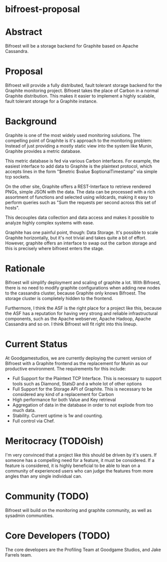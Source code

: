 bifroest-proposal
=================

# Abstract
Bifroest will be a storage backend for Graphite based on Apache Cassandra.

# Proposal
Bifroest will provide a fully distributed, fault tolerant storage
backend for the Graphite monitoring project. Bifroest takes the place
of Carbon in a normal Graphite distribution. This makes it easier
to implement a highly scalable, fault tolerant storage for a Graphite
instance.

# Background
Graphite is one of the most widely used monitoring solutions. The 
compelling point of Graphite is it's approach to the monitoring 
problem: Instead of just providing a mostly static view into the
system like Munin, Graphite provides a metric database.

This metric database is fed via various Carbon interfaces. For 
example, the easiest interface to add data to Graphite is the 
plaintext protocol, which accepts lines in the form 
"$metric $value $optionalTimestamp" via simple tcp sockets.

On the other site, Graphite offers a REST-Interface to retrieve
rendered PNGs, simple JSON with the data. The data can be 
processed with a rich assortment of functions and selected
using wildcards, making it easy to perform queries such as
"Sum the requests per second across this set of hosts".  

This decouples data collection and data access and makes it possible
to analyze highly complex systems with ease.

Graphite has one painful point, though: Data Storage. It's
possible to scale Graphite horizontally, but it's not trivial 
and takes quite a bit of effort. However, graphite offers an
interface to swap out the carbon storage and this is precisely
where bifroest enters the stage.

# Rationale
Bifroest will simplify deployment and scaling of graphite a lot.
With Bifroest, there is no need to modify graphite configurations
when adding new nodes to the cassandra cluster, because Graphite 
only knows Bifroest. The storage cluster is completely hidden 
to the frontend. 

Furthermore, I think the ASF is the right place for a project like
this, because the ASF has a reputation for having very strong
and reliable infrastructural components, such as the Apache
webserver, Apache Hadoop, Apache Cassandra and so on. I think
Bifroest will fit right into this lineup.

# Current Status
At Goodgamestudios, we are currently deploying the current
version of Bifroest with a Graphite frontend as the replacement
for Munin as our productive environment. The requirements for
this include:

 - Full Support for the Plaintext TCP Interface. This is necessary
   to support tools such as Diamond, StatsD and a whole lot
   of other options
 - Full Support for the Storage API of Graphite. This is necessary
   to be considered any kind of a replacement for Carbon
 - High performance for both Value and Key retrieval
 - Aggregation of data in the database in order to not explode
   from too much data.
 - Stability. Current uptime is 1w and counting.
 - Full control via Chef.

# Meritocracy (TODOish)

I'm very convinced that a project like this should be driven by
it's users. If someone has a compelling need for a feature, it
must be considered.  If a feature is considered, it is highly
beneficial to be able to lean on a community of experienced users
who can judge the features from more angles than any single
individual can.

# Community (TODO) 

Bifroest will build on the monitoring and graphite community,
as well as sysadmin communities. 


# Core Developers (TODO)

The core developers are the Profiling Team at Goodgame Studios,
and Jake Farrels team. 


